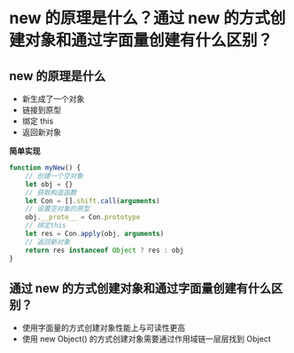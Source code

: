 # new 的原理是什么？通过 new 的方式创建对象和通过字面量创建有什么区别？
## new 的原理是什么
* 新生成了一个对象
* 链接到原型
* 绑定 this
* 返回新对象

**简单实现**
```js
function myNew() {
    // 创建一个空对象
    let obj = {}
    // 获取构造函数
    let Con = [].shift.call(arguments)
    // 设置空对象的原型
    obj.__proto__ = Con.prototype
    // 绑定this
    let res = Con.apply(obj, arguments)
    // 返回新对象
    return res instanceof Object ? res : obj
}
```

## 通过 new 的方式创建对象和通过字面量创建有什么区别？
* 使用字面量的方式创建对象性能上与可读性更高
* 使用 new Object() 的方式创建对象需要通过作用域链一层层找到 Object